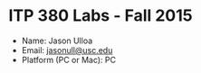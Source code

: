 # ITP 380 Labs - Fall 2015 #

* Name: Jason Ulloa
* Email: jasonull@usc.edu
* Platform (PC or Mac): PC